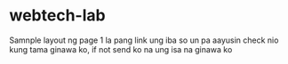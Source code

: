 # webtech-lab
Samnple layout ng page 1
la pang link ung iba so un pa aayusin 
check nio kung tama ginawa ko, if not send ko na ung isa na ginawa ko 
